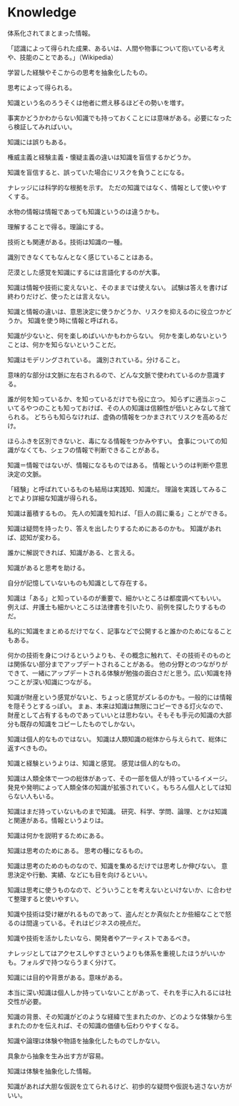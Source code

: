# Knowledge

体系化されてまとまった情報。

「認識によって得られた成果、あるいは、人間や物事について抱いている考えや、技能のことである。」（Wikipedia）

学習した経験やそこからの思考を抽象化したもの。

思考によって得られる。

知識という名のろうそくは他者に燃え移るほどその勢いを増す。

事実かどうかわからない知識でも持っておくことには意味がある。必要になったら検証してみればいい。

知識には誤りもある。

権威主義と経験主義・懐疑主義の違いは知識を盲信するかどうか。

知識を盲信すると、誤っていた場合にリスクを負うことになる。

ナレッジには科学的な根拠を示す。
ただの知識ではなく、情報として使いやすくする。

水物の情報は情報であっても知識というのは違うかも。

理解することで得る。理論にする。

技術とも関連がある。技術は知識の一種。

識別できなくてもなんとなく感じていることはある。

茫漠とした感覚を知識にするには言語化するのが大事。

知識は情報や技術に変えないと、そのままでは使えない。
試験は答えを書けば終わりだけど、使ったとは言えない。

知識と情報の違いは、意思決定に使うかどうか、リスクを抑えるのに役立つかどうか。
知識を使う時に情報と呼ばれる。

知識が少ないと、何を楽しめばいいかもわからない。
何かを楽しめないということは、何かを知らないということだ。

知識はモデリングされている。
識別されている。分けること。

意味的な部分は文脈に左右されるので、どんな文脈で使われているのか意識する。

誰が何を知っているか、を知っているだけでも役に立つ。
知らずに適当ぶっこいてるやつのことも知っておけば、その人の知識は信頼性が低いとみなして捨てられる。
どちらも知らなければ、虚偽の情報をつかまされてリスクを高めるだけ。

ほらふきを区別できないと、毒になる情報をつかみやすい。
食事についての知識がなくても、シェフの情報で判断できることがある。

知識＝情報ではないが、情報になるものではある。
情報というのは判断や意思決定の文脈。

「経験」と呼ばれているものも結局は実践知、知識だ。
理論を実践してみることでより詳細な知識が得られる。

知識は蓄積するもの。
先人の知識を知れば、「巨人の肩に乗る」ことができる。

知識は疑問を持ったり、答えを出したりするためにあるのかも。
知識があれば、認知が変わる。

誰かに解説できれば、知識がある、と言える。

知識があると思考を助ける。

自分が記憶していないものも知識として存在する。

知識は「ある」と知っているのが重要で、細かいところは都度調べてもいい。
例えば、弁護士も細かいところは法律書を引いたり、前例を探したりするものだ。

私的に知識をまとめるだけでなく、記事などで公開すると誰かのためになることもある。

何かの技術を身につけるというよりも、その概念に触れて、その技術そのものとは関係ない部分までアップデートされることがある。
他の分野とのつながりができて、一緒にアップデートされる体験が勉強の面白さだと思う。広い知識を持つことが深い知識につながる。

知識が財産という感覚がないと、ちょっと感覚がズレるのかも。一般的には情報を隠そうとするっぽい。
まぁ、本来は知識は無限にコピーできる灯火なので、財産として占有するものであっていいとは思わない。そもそも手元の知識の大部分も既存の知識をコピーしたものでしかない。

知識は個人的なものではない。
知識は人類知識の総体から与えられて、総体に返すべきもの。

知識と経験というよりは、知識と感覚。
感覚は個人的なもの。

知識は人類全体で一つの総体があって、その一部を個人が持っているイメージ。発見や発明によって人類全体の知識が拡張されていく。もちろん個人としては知らない人もいる。

知識はまだ持っていないものまで知識。
研究、科学、学問、論理、とかは知識と関連がある。情報というよりは。

知識は何かを説明するためにある。

知識は思考のためにある。
思考の種になるもの。

知識は思考のためのものなので、知識を集めるだけでは思考しか伸びない。
意思決定や行動、実績、などにも目を向けるといい。

知識は思考に使うものなので、どういうことを考えないといけないか、に合わせて整理すると使いやすい。

知識や技術は受け継がれるものであって、盗んだとか真似たとか些細なことで怒るのは間違っている。それはビジネスの視点だ。

知識や技術を活かしたいなら、開発者やアーティストであるべき。

ナレッジとしてはアクセスしやすさというよりも体系を重視したほうがいいかも。フォルダで持つならうまく分けて。

知識には目的や背景がある。意味がある。

本当に深い知識は個人しか持っていないことがあって、それを手に入れるには社交性が必要。

知識の背景、その知識がどのような経緯で生まれたのか、どのような体験から生まれたのかを伝えれば、その知識の価値も伝わりやすくなる。

知識や論理は体験や物語を抽象化したものでしかない。

具象から抽象を生み出す方が容易。

知識は体験を抽象化した情報。

知識があれば大胆な仮説を立てられるけど、初歩的な疑問や仮説も逃さない方がいい。
